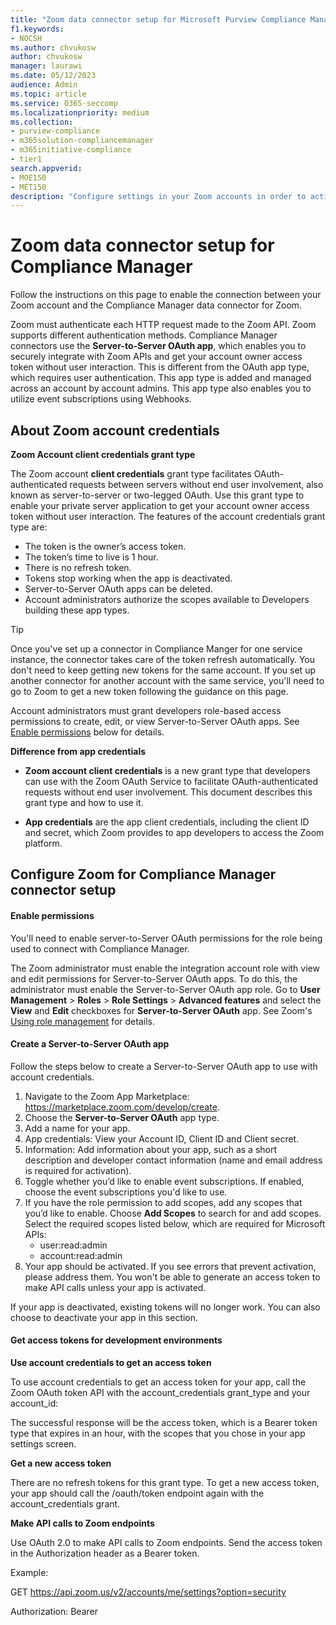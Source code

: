 ```yaml
---
title: "Zoom data connector setup for Microsoft Purview Compliance Manager"
f1.keywords:
- NOCSH
ms.author: chvukosw
author: chvukosw
manager: laurawi
ms.date: 05/12/2023
audience: Admin
ms.topic: article
ms.service: O365-seccomp
ms.localizationpriority: medium
ms.collection:
- purview-compliance
- m365solution-compliancemanager
- m365initiative-compliance
- tier1
search.appverid:
- MOE150
- MET150
description: "Configure settings in your Zoom accounts in order to activate data connectors for Microsoft Purview Compliance Manager."
---
```


# Zoom data connector setup for Compliance Manager

Follow the instructions on this page to enable the connection between your Zoom account and the Compliance Manager data connector for Zoom.

Zoom must authenticate each HTTP request made to the Zoom API. Zoom supports different authentication methods. Compliance Manager connectors use the **Server-to-Server OAuth app**, which enables you to securely integrate with Zoom APIs and get your account owner access token without user interaction. This is different from the OAuth app type, which requires user authentication. This app type is added and managed across an account by account admins. This app type also enables you to utilize event subscriptions using Webhooks.

## About Zoom account credentials

**Zoom Account client credentials grant type**

The Zoom account **client credentials** grant type facilitates OAuth-authenticated requests between servers without end user involvement, also known as server-to-server or two-legged OAuth. Use this grant type to enable your private server application to get your account owner access token without user interaction. The features of the account credentials grant type are:
- The token is the owner’s access token.
- The token’s time to live is 1 hour.
- There is no refresh token.
- Tokens stop working when the app is deactivated.
- Server-to-Server OAuth apps can be deleted.
- Account administrators authorize the scopes available to Developers building these app types.

> [!TIP]
> Once you've set up a connector in Compliance Manger for one service instance, the connector takes care of the token refresh automatically. You don't need to keep getting new tokens for the same account. If you set up another connector for another account with the same service, you'll need to go to Zoom to get a new token following the guidance on this page.

Account administrators must grant developers role-based access permissions to create, edit, or view Server-to-Server OAuth apps. See [Enable permissions](#enable-permissions) below for details.

**Difference from app credentials**

- **Zoom account client credentials** is a new grant type that developers can use with the Zoom OAuth Service to facilitate OAuth-authenticated requests without end user involvement. This document describes this grant type and how to use it.

- **App credentials** are the app client credentials, including the client ID and secret, which Zoom provides to app developers to access the Zoom platform.

## Configure Zoom for Compliance Manager connector setup

#### Enable permissions

You'll need to enable server-to-Server OAuth permissions for the role being used to connect with Compliance Manager.

The Zoom administrator must enable the integration account role with view and edit permissions for Server-to-Server OAuth apps. To do this, the administrator must enable the Server-to-Server OAuth app role. Go to **User Management** > **Roles** > **Role Settings** > **Advanced features** and select the **View** and **Edit** checkboxes for **Server-to-Server OAuth** app. See Zoom's [Using role management](https://support.zoom.com/hc/articles/115001078646) for details.

#### Create a Server-to-Server OAuth app

Follow the steps below to create a Server-to-Server OAuth app to use with account credentials.

1. Navigate to the Zoom App Marketplace: https://marketplace.zoom.com/develop/create.
1. Choose the **Server-to-Server OAuth** app type.
1. Add a name for your app.
1. App credentials: View your Account ID, Client ID and Client secret.
1. Information: Add information about your app, such as a short description and developer contact information (name and email address is required for activation).
1. Toggle whether you’d like to enable event subscriptions. If enabled, choose the event subscriptions you'd like to use.
1. If you have the role permission to add scopes, add any scopes that you’d like to enable. Choose **Add Scopes** to search for and add scopes. Select the required scopes listed below, which are required for Microsoft APIs:
    - user:read:admin
    - account:read:admin
1. Your app should be activated. If you see errors that prevent activation, please address them. You won't be able to generate an access token to make API calls unless your app is activated.

If your app is deactivated, existing tokens will no longer work. You can also choose to deactivate your app in this section.

#### Get access tokens for development environments

**Use account credentials to get an access token**

To use account credentials to get an access token for your app, call the Zoom OAuth token API with the account_credentials grant_type and your account_id: 

The successful response will be the access token, which is a Bearer token type that expires in an hour, with the scopes that you chose in your app settings screen.

**Get a new access token**

There are no refresh tokens for this grant type. To get a new access token, your app should call the /oauth/token endpoint again with the account_credentials grant.

**Make API calls to Zoom endpoints**

Use OAuth 2.0 to make API calls to Zoom endpoints. Send the access token in the Authorization header as a Bearer token.

Example:

GET https://api.zoom.us/v2/accounts/me/settings?option=security  

Authorization: Bearer <Your Token here> 